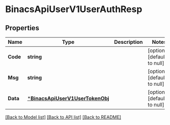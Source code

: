 # BinacsApiUserV1UserAuthResp

## Properties
Name | Type | Description | Notes
------------ | ------------- | ------------- | -------------
**Code** | **string** |  | [optional] [default to null]
**Msg** | **string** |  | [optional] [default to null]
**Data** | [***BinacsApiUserV1UserTokenObj**](binacs_api_user_v1UserTokenObj.md) |  | [optional] [default to null]

[[Back to Model list]](../README.md#documentation-for-models) [[Back to API list]](../README.md#documentation-for-api-endpoints) [[Back to README]](../README.md)


